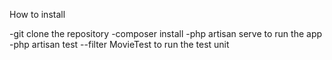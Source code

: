 How to install

-git clone the repository
-composer install
-php artisan serve to run the app
-php artisan test --filter MovieTest to run the test unit